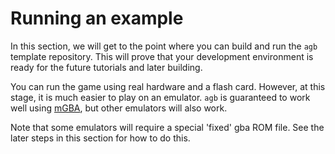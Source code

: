 # Running an example

In this section, we will get to the point where you can build and run the `agb` template repository.
This will prove that your development environment is ready for the future tutorials and later building.

You can run the game using real hardware and a flash card.
However, at this stage, it is much easier to play on an emulator.
`agb` is guaranteed to work well using [mGBA](https://mgba.io/), but other emulators will also work.

Note that some emulators will require a special 'fixed' gba ROM file.
See the later steps in this section for how to do this.
